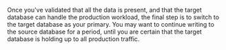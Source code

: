 Once you've validated that all the data is present, and that the target
database can handle the production workload, the final step is to switch to the
target database as your primary. You may want to continue writing to the source
database for a period, until you are certain that the target database is
holding up to all production traffic.
